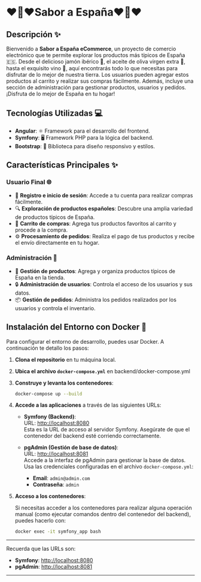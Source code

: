 # ❤️💛❤️**Sabor a España**❤️💛❤️

## Descripción ✨
Bienvenido a **Sabor a España eCommerce**, un proyecto de comercio electrónico que te permite explorar los productos más típicos de España 🇪🇸. Desde el delicioso jamón ibérico 🥩, el aceite de oliva virgen extra 🧴, hasta el exquisito vino 🍷, aquí encontrarás todo lo que necesitas para disfrutar de lo mejor de nuestra tierra. Los usuarios pueden agregar estos productos al carrito y realizar sus compras fácilmente. Además, incluye una sección de administración para gestionar productos, usuarios y pedidos. ¡Disfruta de lo mejor de España en tu hogar!

## Tecnologías Utilizadas 💻

- **Angular**: ⚛️ Framework para el desarrollo del frontend.
- **Symfony**: 🖥️ Framework PHP para la lógica del backend.
- **Bootstrap**: 🎨 Biblioteca para diseño responsivo y estilos.

## Características Principales ✨

### Usuario Final 🌐
- 🔑 **Registro e inicio de sesión**: Accede a tu cuenta para realizar compras fácilmente.
- 🔍 **Exploración de productos españoles**: Descubre una amplia variedad de productos típicos de España.
- 🛒 **Carrito de compras**: Agrega tus productos favoritos al carrito y procede a la compra.
- ⚙️ **Procesamiento de pedidos**: Realiza el pago de tus productos y recibe el envío directamente en tu hogar.

### Administración 💼
- 🎨 **Gestión de productos**: Agrega y organiza productos típicos de España en la tienda.
- 🔒 **Administración de usuarios**: Controla el acceso de los usuarios y sus datos.
- 📦 **Gestión de pedidos**: Administra los pedidos realizados por los usuarios y controla el inventario.

## Instalación del Entorno con Docker 🐳

Para configurar el entorno de desarrollo, puedes usar Docker. A continuación te detallo los pasos:

1. **Clona el repositorio** en tu máquina local.

2. **Ubica el archivo `docker-compose.yml`** en backend/docker-compose.yml

3. **Construye y levanta los contenedores**:

    ```bash
    docker-compose up --build
    ```

4. **Accede a las aplicaciones** a través de las siguientes URLs:

   - **Symfony (Backend)**:  
     URL: [http://localhost:8080](http://localhost:8080)  
     Esta es la URL de acceso al servidor Symfony. Asegúrate de que el contenedor del backend esté corriendo correctamente.

   - **pgAdmin (Gestión de base de datos)**:  
     URL: [http://localhost:8081](http://localhost:8081)  
     Accede a la interfaz de pgAdmin para gestionar la base de datos. Usa las credenciales configuradas en el archivo `docker-compose.yml`:  
     - **Email**: `admin@admin.com`
     - **Contraseña**: `admin`

5. **Acceso a los contenedores**:

   Si necesitas acceder a los contenedores para realizar alguna operación manual (como ejecutar comandos dentro del contenedor del backend), puedes hacerlo con:

   ```bash
   docker exec -it symfony_app bash
   ```

---

Recuerda que las URLs son:

- **Symfony**: [http://localhost:8080](http://localhost:8080)
- **pgAdmin**: [http://localhost:8081](http://localhost:8081)

---
